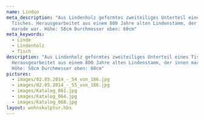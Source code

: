 ```yaml
---
name: Linduo
meta_description: "Aus Lindenholz geformtes zweiteiliges Unterteil eines
  Tisches. Herausgearbeitet aus einem 800 Jahre alten Lindenstamm, der innen
  marode war. Höhe: 58cm Durchmesser oben: 60cm"
meta_keywords:
  - Linde
  - Lindenholz
  - Tisch
description: "Aus Lindenholz geformtes zweiteiliges Unterteil eines Tisches.
  Herausgearbeitet aus einem 800 Jahre alten Lindenstamm, der innen marode war.
  Höhe: 58cm Durchmesser oben: 60cm"
pictures:
  - images/02.05.2014_-_54_von_186.jpg
  - images/02.05.2014_-_55_von_186.jpg
  - images/Katalog_061.jpg
  - images/Katalog_064.jpg
  - images/Katalog_068.jpg
layout: wohnskulptur.hbs
---
```

